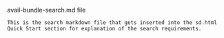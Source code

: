 avail-bundle-search.md file

    This is the search markdown file that gets inserted into the sd.html Quick Start section for explanation of the search requirements.
    